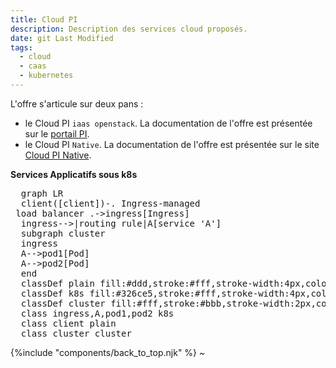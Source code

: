 ```yaml
---
title: Cloud PI
description: Description des services cloud proposés.
date: git Last Modified
tags:
  - cloud
  - caas
  - kubernetes
---
```

<script type="module">
      import mermaid from 'https://cdn.jsdelivr.net/npm/mermaid@10/dist/mermaid.esm.min.mjs';
      mermaid.initialize({ startOnLoad: true });
</script>

L'offre s'articule sur deux pans :
- le Cloud PI ` iaas openstack `. La documentation de l'offre est présentée sur le [portail PI](https://pi.interieur.rie.gouv.fr/home-dnum/cloud-%cf%80/qui-sommes-nous/cloud-iaas-gen2/).
- le Cloud PI `Native`. La documentation de l'offre est présentée sur le site [Cloud PI Native](https://pi.interieur.rie.gouv.fr/home-dnum/cloud-%cf%80/qui-sommes-nous/cloud-iaas-gen2/).
  
**Services Applicatifs sous k8s**

<pre class="mermaid">
  graph LR
  client([client])-. Ingress-managed <br> load balancer .->ingress[Ingress]
  ingress-->|routing rule|A[service 'A']
  subgraph cluster
  ingress
  A-->pod1[Pod]
  A-->pod2[Pod]
  end
  classDef plain fill:#ddd,stroke:#fff,stroke-width:4px,color:#000
  classDef k8s fill:#326ce5,stroke:#fff,stroke-width:4px,color:#fff
  classDef cluster fill:#fff,stroke:#bbb,stroke-width:2px,color:#326ce5
  class ingress,A,pod1,pod2 k8s
  class client plain
  class cluster cluster
</pre>


{%include "components/back_to_top.njk" %}
~                                          